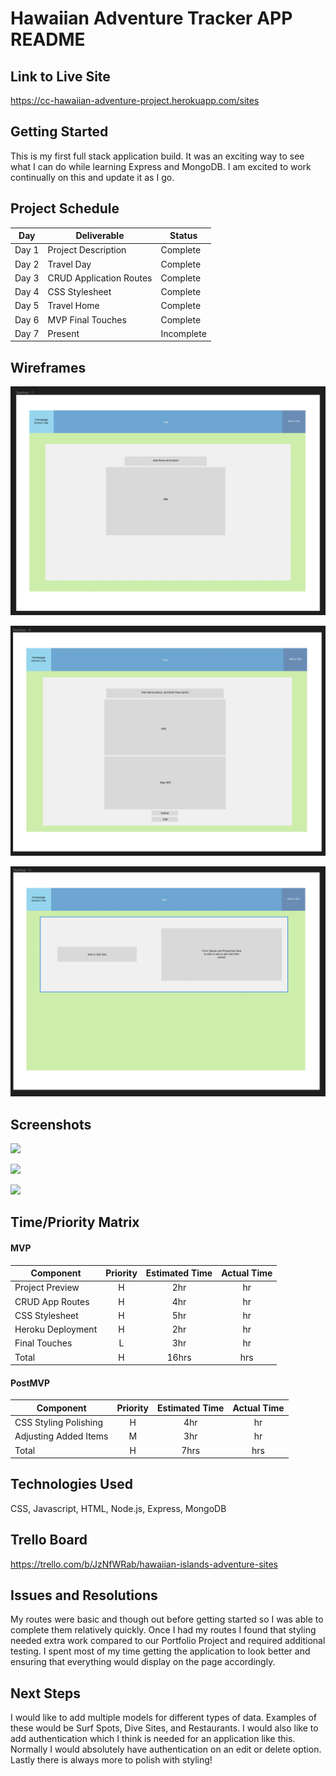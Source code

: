 # Hawaiian Adventure Tracker APP README 

## Link to Live Site

https://cc-hawaiian-adventure-project.herokuapp.com/sites

## Getting Started

This is my first full stack application build. It was an exciting way to see what I can do while learning Express and MongoDB. I am excited to work continually on this and update it as I go.

## Project Schedule

|  Day | Deliverable | Status
|---|---| ---|
|Day 1| Project Description | Complete
|Day 2| Travel Day | Complete
|Day 3| CRUD Application Routes | Complete
|Day 4| CSS Stylesheet | Complete
|Day 5| Travel Home | Complete
|Day 6| MVP Final Touches | Complete
|Day 7| Present | Incomplete

## Wireframes

![](public/img/FinalIndex.png)

![](public/img/FinalShow.png)

![](public/img/FinalForms.png)

## Screenshots

![](public/img/HomePage.png)

![](public/img/ShowPage.png)

![](public/img/AddForm.png)

## Time/Priority Matrix 

#### MVP
| Component | Priority | Estimated Time | Actual Time |
| --- | :---: |  :---: | :---: | 
| Project Preview | H | 2hr | hr |
| CRUD App Routes | H | 4hr | hr |   
| CSS Stylesheet | H | 5hr | hr| 
| Heroku Deployment | H | 2hr | hr |
| Final Touches | L | 3hr |  hr |
| Total | H | 16hrs| hrs |


#### PostMVP
| Component | Priority | Estimated Time | Actual Time |
| --- | :---: |  :---: | :---: | 
| CSS Styling Polishing | H | 4hr | hr |
| Adjusting Added Items | M | 3hr | hr |
| Total | H | 7hrs| hrs |

## Technologies Used

CSS, Javascript, HTML, Node.js, Express, MongoDB

## Trello Board

https://trello.com/b/JzNfWRab/hawaiian-islands-adventure-sites

## Issues and Resolutions

My routes were basic and though out before getting started so I was able to complete them relatively quickly. Once I had my routes I found that styling needed extra work compared to our Portfolio Project and required additional testing. I spent most of my time getting the application to look better and ensuring that everything would display on the page accordingly.

## Next Steps

I would like to add multiple models for different types of data. Examples of these would be Surf Spots, Dive Sites, and Restaurants.
I would also like to add authentication which I think is needed for an application like this. Normally I would absolutely have authentication on an edit or delete option. Lastly there is always more to polish with styling!